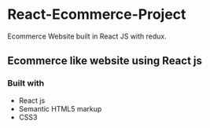 # React-Ecommerce-Project
Ecommerce Website built in React JS with redux.
## Ecommerce like website using React js

### Built with
- React js
- Semantic HTML5 markup
- CSS3

